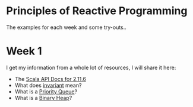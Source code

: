 # Principles of Reactive Programming
The examples for each week and some try-outs..

# Week 1
I get my information from a whole lot of resources, I will share it here:

- The [Scala API Docs for 2.11.6](http://www.scala-lang.org/files/archive/api/2.11.6/#package)
- What does [invariant](http://en.wikipedia.org/wiki/Invariant_%28mathematics%29) mean?
- What is a [Priority Queue](https://www.youtube.com/watch?v=QJ_7S1p0Kj8)?
- What is a [Binary Heap](https://www.youtube.com/watch?v=cEY_JAm7L_o)?
